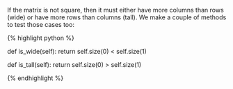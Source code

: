 <div style="text-align: jusitifed">
<p>If the matrix is not square, then it must either have more columns than rows
(wide) or have more rows than columns (tall). We make a couple of methods to
test those cases too:</p>
</div>

{% highlight python %}

def is_wide(self):
    return self.size(0) < self.size(1)

def is_tall(self):
    return self.size(0) > self.size(1)

{% endhighlight %}
